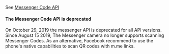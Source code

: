 See <a target="_blank" href="https://developers.facebook.com/docs/messenger-platform/discovery/messenger-codes" class="badge badge-primary">Messenger Code API</a>

<div class="alert alert-warning">
	<h4>The Messenger Code API is deprecated</h4>
	<div>
	 On October 29, 2019 the messenger API is deprecated for all API versions. 
	 Since August 15 2019, The Messenger camera no longer supports scanning Messenger Codes.
	 As an alternative, Facebook recommend to use the phone's native capabilities to scan QR codes with m.me links.
	</div>
</div>
